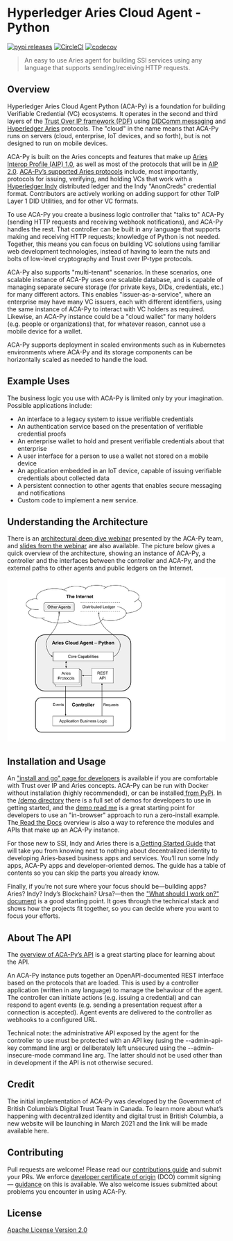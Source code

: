 # Hyperledger Aries Cloud Agent - Python  <!-- omit in toc -->

[![pypi releases](https://img.shields.io/pypi/v/aries_cloudagent)](https://pypi.org/project/aries-cloudagent/)
[![CircleCI](https://circleci.com/gh/hyperledger/aries-cloudagent-python.svg?style=shield)](https://circleci.com/gh/hyperledger/aries-cloudagent-python)
[![codecov](https://codecov.io/gh/hyperledger/aries-cloudagent-python/branch/main/graph/badge.svg)](https://codecov.io/gh/hyperledger/aries-cloudagent-python)

<!-- ![logo](/docs/assets/aries-cloudagent-python-logo-bw.png) -->

> An easy to use Aries agent for building SSI services using any language that supports sending/receiving HTTP requests.

## Overview

Hyperledger Aries Cloud Agent Python (ACA-Py) is a foundation for building Verifiable Credential (VC) ecosystems. It operates in the second and third layers of the [Trust Over IP framework (PDF)](https://trustoverip.org/wp-content/uploads/sites/98/2020/05/toip_050520_primer.pdf) using [DIDComm messaging](https://github.com/hyperledger/aries-rfcs/tree/master/concepts/0005-didcomm) and [Hyperledger Aries](https://www.hyperledger.org/use/aries) protocols. The "cloud" in the name means that ACA-Py runs on servers (cloud, enterprise, IoT devices, and so forth), but is not designed to run on mobile devices.

ACA-Py is built on the Aries concepts and features that make up [Aries Interop Profile (AIP) 1.0](https://github.com/hyperledger/aries-rfcs/tree/master/concepts/0302-aries-interop-profile), as well as most of the protocols that will be in [AIP 2.0](https://github.com/hyperledger/aries-rfcs/pull/579). [ACA-Py’s supported Aries protocols](https://github.com/hyperledger/aries-cloudagent-python/blob/main/SupportedRFCs.md) include, most importantly, protocols for issuing, verifying, and holding VCs that work with a [Hyperledger Indy](https://github.com/hyperledger/indy-sdk) distributed ledger and the Indy "AnonCreds" credential format. Contributors are actively working on adding support for other ToIP Layer 1 DID Utilities, and for other VC formats.

To use ACA-Py you create a business logic controller that "talks to" ACA-Py (sending HTTP requests and receiving webhook notifications), and ACA-Py handles the rest. That controller can be built in any language that supports making and receiving HTTP requests; knowledge of Python is not needed. Together, this means you can focus on building VC solutions using familiar web development technologies, instead of having to learn the nuts and bolts of low-level cryptography and Trust over IP-type protocols.

ACA-Py also supports "multi-tenant" scenarios. In these scenarios, one scalable instance of ACA-Py uses one scalable database, and is capable of managing separate secure storage (for private keys, DIDs, credentials, etc.) for many different actors. This enables "issuer-as-a-service", where an enterprise may have many VC issuers, each with different identifiers, using the same instance of ACA-Py to interact with VC holders as required. Likewise, an ACA-Py instance could be a "cloud wallet" for many holders (e.g. people or organizations) that, for whatever reason, cannot use a mobile device for a wallet.

ACA-Py supports deployment in scaled environments such as in Kubernetes environments where ACA-Py and its storage components can be horizontally scaled as needed to handle the load.


## Example Uses

The business logic you use with ACA-Py is limited only by your imagination. Possible applications include:



*   An interface to a legacy system to issue verifiable credentials
*   An authentication service based on the presentation of verifiable credential proofs
*   An enterprise wallet to hold and present verifiable credentials about that enterprise
*   A user interface for a person to use a wallet not stored on a mobile device
*   An application embedded in an IoT device, capable of issuing verifiable credentials about collected data
*   A persistent connection to other agents that enables secure messaging and notifications
*   Custom code to implement a new service.


## Understanding the Architecture

There is an [architectural deep dive webinar](https://www.youtube.com/watch?v=FXTQEtB4fto&feature=youtu.be) presented by the ACA-Py team, and [slides from the webinar](https://docs.google.com/presentation/d/1K7qiQkVi4n-lpJ3nUZY27OniUEM0c8HAIk4imCWCx5Q/edit#slide=id.g5d43fe05cc_0_77) are also available. The picture below gives a quick overview of the architecture, showing an instance of ACA-Py, a controller and the interfaces between the controller and ACA-Py, and the external paths to other agents and public ledgers on the Internet.

![drawing](./aca-py_architecture.png)


## Installation and Usage

An ["install and go" page for developers](https://github.com/hyperledger/aries-cloudagent-python/blob/main/DevReadMe.md) is available if you are comfortable with Trust over IP and Aries concepts. ACA-Py can be run with Docker without installation (highly recommended), or can be installed[ from PyPi](https://pypi.org/project/aries-cloudagent/). In the [/demo directory](https://github.com/hyperledger/aries-cloudagent-python/tree/main/demo) there is a full set of demos for developers to use in getting started, and the [demo read me](https://github.com/hyperledger/aries-cloudagent-python/blob/main/demo/README.md) is a great starting point for developers to use an "in-browser" approach to run a zero-install example. The[ Read the Docs](https://aries-cloud-agent-python.readthedocs.io/en/latest/) overview is also a way to reference the modules and APIs that make up an ACA-Py instance.

For those new to SSI, Indy and Aries there is a[ Getting Started Guide](https://github.com/hyperledger/aries-cloudagent-python/blob/main/docs/GettingStartedAriesDev/README.md) that will take you from knowing next to nothing about decentralized identity to developing Aries-based business apps and services. You’ll run some Indy apps, ACA-Py apps and developer-oriented demos. The guide has a table of contents so you can skip the parts you already know.

Finally, if you’re not sure where your focus should be—building apps? Aries? Indy? Indy’s Blockchain? Ursa?—then the ["What should I work on?" document](https://github.com/hyperledger/aries-cloudagent-python/blob/main/docs/GettingStartedAriesDev/IndyAriesDevOptions.md) is a good starting point. It goes through the technical stack and shows how the projects fit together, so you can decide where you want to focus your efforts.


## About The API

The [overview of ACA-Py’s API](https://github.com/hyperledger/aries-cloudagent-python/blob/main/AdminAPI.md) is a great starting place for learning about the API.

An ACA-Py instance puts together an OpenAPI-documented REST interface based on the protocols that are loaded. This is used by a controller application (written in any language) to manage the behaviour of the agent. The controller can initiate actions (e.g. issuing a credential) and can respond to agent events (e.g. sending a presentation request after a connection is accepted). Agent events are delivered to the controller as webhooks to a configured URL.

Technical note: the administrative API exposed by the agent for the controller to use must be protected with an API key (using the --admin-api-key command line arg) or deliberately left unsecured using the --admin-insecure-mode command line arg. The latter should not be used other than in development if the API is not otherwise secured.


## Credit

The initial implementation of ACA-Py was developed by the Government of British Columbia’s Digital Trust Team in Canada. To learn more about what’s happening with decentralized identity and digital trust in British Columbia, a new website will be launching in March 2021 and the link will be made available here.


## Contributing

Pull requests are welcome! Please read our [contributions guide](https://github.com/hyperledger/aries-cloudagent-python/blob/main/CONTRIBUTING.md) and submit your PRs. We enforce [developer certificate of origin](https://developercertificate.org/) (DCO) commit signing — [guidance](https://github.com/apps/dco) on this is available. We also welcome issues submitted about problems you encounter in using ACA-Py.


## License

[Apache License Version 2.0](https://github.com/hyperledger/aries-cloudagent-python/blob/main/LICENSE)
